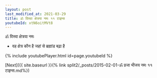 ```yaml
---
layout: post
last_modified_at: 2021-03-29
title: ॐ विस्वा क्षेत्रया नमः ११ टाइम्स
youtubeId: xtN6oitMVt8
---
```

 
 
 ॐ विस्वा क्षेत्रया नमः  
 
 -  वह क्षेत्र कौन है जहां से ब्रह्मांड बढ़ा है 
 
  
 
  
 
 
 
 
 
 


{% include youtubePlayer.html id=page.youtubeId %}
 
[Next]({{ site.baseurl }}{% link  split2/_posts/2015-02-01-ॐ प्रजा भीजय नमः ११ टाइम्स.md%})
 
